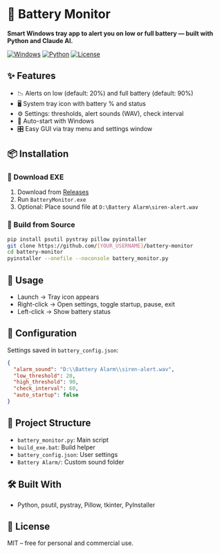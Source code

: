 # 🔋 Battery Monitor

**Smart Windows tray app to alert you on low or full battery — built with Python and Claude AI.**

[![Windows](https://img.shields.io/badge/Windows-10%20%7C%2011-blue?logo=windows)](https://www.microsoft.com/windows/) [![Python](https://img.shields.io/badge/Python-3.x-green?logo=python)](https://python.org) [![License](https://img.shields.io/badge/License-MIT-yellow.svg)](LICENSE)

## ✨ Features
- 📉 Alerts on low (default: 20%) and full battery (default: 90%)
- 🖥️ System tray icon with battery % and status
- ⚙️ Settings: thresholds, alert sounds (WAV), check interval
- 🚀 Auto-start with Windows
- 🎛️ Easy GUI via tray menu and settings window

## 📦 Installation
### 🔹 Download EXE
1. Download from [Releases](../../releases)
2. Run `BatteryMonitor.exe`
3. Optional: Place sound file at `D:\Battery Alarm\siren-alert.wav`

### 🔹 Build from Source
```bash
pip install psutil pystray pillow pyinstaller
git clone https://github.com/[YOUR_USERNAME]/battery-monitor
cd battery-monitor
pyinstaller --onefile --noconsole battery_monitor.py
```

## 🧠 Usage
- Launch → Tray icon appears
- Right-click → Open settings, toggle startup, pause, exit
- Left-click → Show battery status

## 🔧 Configuration
Settings saved in `battery_config.json`:
```json
{
  "alarm_sound": "D:\\Battery Alarm\\siren-alert.wav",
  "low_threshold": 20,
  "high_threshold": 90,
  "check_interval": 60,
  "auto_startup": false
}
```

## 📁 Project Structure
- `battery_monitor.py`: Main script  
- `build_exe.bat`: Build helper  
- `battery_config.json`: User settings  
- `Battery Alarm/`: Custom sound folder  

## 🛠 Built With
- Python, psutil, pystray, Pillow, tkinter, PyInstaller

## 📃 License
MIT – free for personal and commercial use.